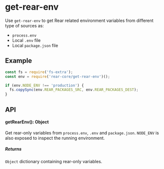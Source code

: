 # get-rear-env

Use `get-rear-env` to get Rear related environment variables from different
type of sources as:

* `process.env`
* Local `.env` file
* Local `package.json` file

## Example

  ```javascript
  const fs = require('fs-extra');
  const env = require('rear-core/get-rear-env')();

  if (env.NODE_ENV !== 'production') {
    fs.copySync(env.REAR_PACKAGES_SRC, env.REAR_PACKAGES_DEST);
  }
  ```

## API

#### getRearEnv(): Object

Get rear-only variables from `process.env`, `.env` and `package.json`.
`NODE_ENV` is also exposed to inspect the running environment.

##### Returns

`Object` dictionary containing rear-only variables.
